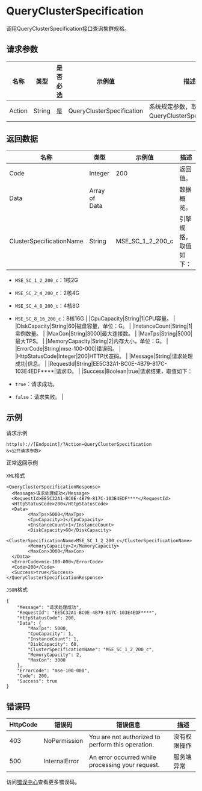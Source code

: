 # QueryClusterSpecification

调用QueryClusterSpecification接口查询集群规格。

## 请求参数

|名称|类型|是否必选|示例值|描述|
|--|--|----|---|--|
|Action|String|是|QueryClusterSpecification|系统规定参数，取值：QueryClusterSpecification。 |

## 返回数据

|名称|类型|示例值|描述|
|--|--|---|--|
|Code|Integer|200|返回值。 |
|Data|Array of Data| |数据概览。 |
|ClusterSpecificationName|String|MSE\_SC\_1\_2\_200\_c|引擎规格，取值如下：

 -   `MSE_SC_1_2_200_c`：1核2G
-   `MSE_SC_2_4_200_c`：2核4G
-   `MSE_SC_4_8_200_c`：4核8G
-   `MSE_SC_8_16_200_c`：8核16G |
|CpuCapacity|String|1|CPU容量。 |
|DiskCapacity|String|60|磁盘容量，单位：G。 |
|InstanceCount|String|1|实例数量。 |
|MaxCon|String|3000|最大连接数。 |
|MaxTps|String|5000|最大TPS。 |
|MemoryCapacity|String|2|内存大小，单位：G。 |
|ErrorCode|String|mse-100-000|错误码。 |
|HttpStatusCode|Integer|200|HTTP状态码。 |
|Message|String|请求处理成功|信息。 |
|RequestId|String|EE5C32A1-BC0E-4B79-817C-103E4EDF\*\*\*\*|请求ID。 |
|Success|Boolean|true|请求结果，取值如下：

 -   `true`：请求成功。
-   `false`：请求失败。 |

## 示例

请求示例

```
http(s)://[Endpoint]/?Action=QueryClusterSpecification
&<公共请求参数>
```

正常返回示例

`XML`格式

```
<QueryClusterSpecificationResponse>
  <Message>请求处理成功</Message>
  <RequestId>EE5C32A1-BC0E-4B79-817C-103E4EDF****</RequestId>
  <HttpStatusCode>200</HttpStatusCode>
  <Data>
        <MaxTps>5000</MaxTps>
        <CpuCapacity>1</CpuCapacity>
        <InstanceCount>1</InstanceCount>
        <DiskCapacity>60</DiskCapacity>
        <ClusterSpecificationName>MSE_SC_1_2_200_c</ClusterSpecificationName>
        <MemoryCapacity>2</MemoryCapacity>
        <MaxCon>3000</MaxCon>
  </Data>
  <ErrorCode>mse-100-000</ErrorCode>
  <Code>200</Code>
  <Success>true</Success>
</QueryClusterSpecificationResponse>
```

`JSON`格式

```
{
    "Message": "请求处理成功",
    "RequestId": "EE5C32A1-BC0E-4B79-817C-103E4EDF****",
    "HttpStatusCode": 200,
    "Data": {
        "MaxTps": 5000,
        "CpuCapacity": 1,
        "InstanceCount": 1,
        "DiskCapacity": 60,
        "ClusterSpecificationName": "MSE_SC_1_2_200_c",
        "MemoryCapacity": 2,
        "MaxCon": 3000
    },
    "ErrorCode": "mse-100-000",
    "Code": 200,
    "Success": true
}
```

## 错误码

|HttpCode|错误码|错误信息|描述|
|--------|---|----|--|
|403|NoPermission|You are not authorized to perform this operation.|没有权限操作|
|500|InternalError|An error occurred while processing your request.|服务端异常|

访问[错误中心](https://error-center.aliyun.com/status/product/mse)查看更多错误码。

